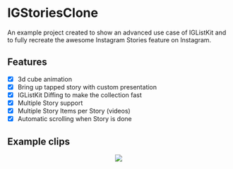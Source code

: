 # IGStoriesClone
An example project created to show an advanced use case of IGListKit and to fully recreate the awesome Instagram Stories feature on Instagram.


## Features

- [x] 3d cube animation
- [x] Bring up tapped story with custom presentation
- [x] IGListKit Diffing to make the collection fast
- [x] Multiple Story support
- [x] Multiple Story Items per Story (videos)
- [x] Automatic scrolling when Story is done

## Example clips

<p align="center">
  <img src = "https://github.com/jboo1212/IGStoriesClone/blob/master/igstories1.gif">
</p>
